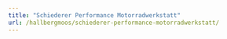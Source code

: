 ```yaml
---
title: "Schiederer Performance Motorradwerkstatt"
url: /hallbergmoos/schiederer-performance-motorradwerkstatt/
---
```

